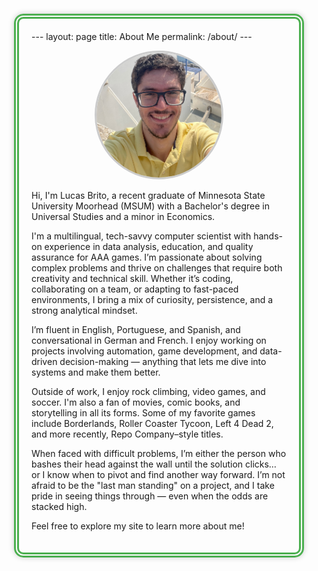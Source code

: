<div style="border: 8px double #4CAF50; padding: 20px; margin: 20px; border-radius: 15px; box-shadow: 0 0 10px rgba(0,0,0,0.2);">
---
layout: page
title: About Me
permalink: /about/
---
<p align="center">
  <img src="/resumeimageofme.png" alt="Lucas Brito"
       style="width: 200px; height: 200px; border-radius: 50%; object-fit: cover; border: 3px solid #ccc;" />
</p>

Hi, I'm Lucas Brito, a recent graduate of Minnesota State University Moorhead (MSUM) with a Bachelor's degree in Universal Studies and a minor in Economics.

I'm a multilingual, tech-savvy computer scientist with hands-on experience in data analysis, education, and quality assurance for AAA games.
I’m passionate about solving complex problems and thrive on challenges that require both creativity and technical skill.
Whether it’s coding, collaborating on a team, or adapting to fast-paced environments, I bring a mix of curiosity, persistence, and a strong analytical mindset.

I’m fluent in English, Portuguese, and Spanish, and conversational in German and French.
I enjoy working on projects involving automation, game development, and data-driven decision-making — anything that lets me dive into systems and make them better.

Outside of work, I enjoy rock climbing, video games, and soccer. I'm also a fan of movies, comic books, and storytelling in all its forms.
Some of my favorite games include Borderlands, Roller Coaster Tycoon, Left 4 Dead 2, and more recently, Repo Company–style titles.

When faced with difficult problems, I’m either the person who bashes their head against the wall until the solution clicks…
or I know when to pivot and find another way forward. I’m not afraid to be the "last man standing" on a project,
and I take pride in seeing things through — even when the odds are stacked high.

Feel free to explore my site to learn more about me!
